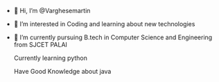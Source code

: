 - 👋 Hi, I’m @Varghesemartin
- 👀 I’m interested in Coding and learning about new technologies
- 🌱 I’m currently pursuing B.tech in Computer Science and Engineering from SJCET PALAI


    Currently learning python
    
    Have Good Knowledge about java

  

